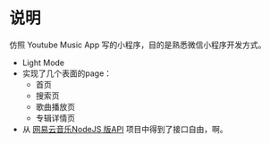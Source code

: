 # 说明

仿照 Youtube Music App 写的小程序，目的是熟悉微信小程序开发方式。

- Light Mode
- 实现了几个表面的page：
  - 首页
  - 搜索页
  - 歌曲播放页
  - 专辑详情页
- 从 [网易云音乐NodeJS 版API](https://neteasecloudmusicapi.vercel.app/) 项目中得到了接口自由，啊。
